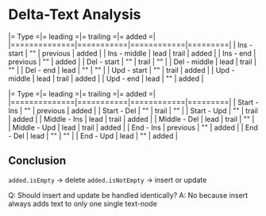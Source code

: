 # Delta-Text Analysis

|= Type       =|= leading =|= trailing =|= added =|
|==============|===========|============|=========|
| Ins -  start |        "" |   previous |   added |
| Ins - middle |      lead |      trail |   added |
| Ins -    end |  previous |         "" |   added |
| Del -  start |        "" |      trail |      "" |
| Del - middle |      lead |      trail |      "" |
| Del -    end |      lead |         "" |      "" |
| Upd -  start |        "" |      trail |   added |
| Upd - middle |      lead |      trail |   added |
| Upd -    end |      lead |         "" |   added |

|= Type       =|= leading =|= trailing =|= added =|
|==============|===========|============|=========|
| Start  - Ins |        "" |   previous |   added |
| Start  - Del |        "" |      trail |      "" |
| Start  - Upd |        "" |      trail |   added |
| Middle - Ins |      lead |      trail |   added |
| Middle - Del |      lead |      trail |      "" |
| Middle - Upd |      lead |      trail |   added |
| End    - Ins |  previous |         "" |   added |
| End    - Del |      lead |         "" |      "" |
| End    - Upd |      lead |         "" |   added |

## Conclusion

`added.isEmpty` -> delete
`added.isNotEmpty` -> insert or update

Q: Should insert and update be handled identically?
A: No because insert always adds text to only one single text-node
